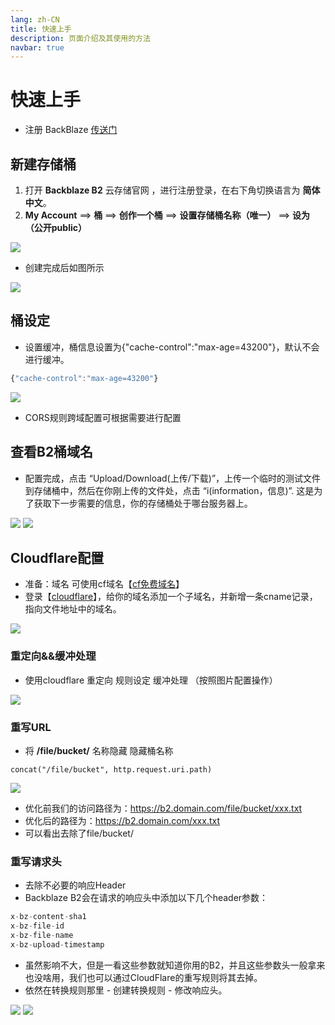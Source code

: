 ```yaml
---
lang: zh-CN
title: 快速上手
description: 页面介绍及其使用的方法
navbar: true
---
```


# 快速上手

- 注册 BackBlaze [传送门](https://www.backblaze.com/b2/sign-up.html?referrer=nopref)

## 新建存储桶

1. 打开 **Backblaze B2** 云存储官网 ，进行注册登录，在右下角切换语言为 **简体中文**。
2. **My Account** ==> **桶** ==> **创作一个桶** ==> **设置存储桶名称（唯一）**  ==> **设为（公开public）**

![](https://cloud.mr90.top/hexo/4/e615dd65-19af-42a6-826f-cf62f53f751c.png)

- 创建完成后如图所示

![](https://cloud.mr90.top/hexo/4/2ccb3d00-0ccf-48a1-bceb-c92d4861ad06.png)

## 桶设定

- 设置缓冲，桶信息设置为{"cache-control":"max-age=43200"}，默认不会进行缓冲。
```js
{"cache-control":"max-age=43200"}
```

![](https://cloud.mr90.top/hexo/4/30cfef4b-3111-48b4-ac88-762e600aa618.png)

- CORS规则跨域配置可根据需要进行配置

## 查看B2桶域名

- 配置完成，点击 “Upload/Download(上传/下载)”，上传一个临时的测试文件到存储桶中，然后在你刚上传的文件处，点击 “i(information，信息)”. 这是为了获取下一步需要的信息，你的存储桶处于哪台服务器上。

![](https://cloud.mr90.top/hexo/4/a30a1d56-54fa-4d29-bddb-a4c860755e14.png)
![](https://cloud.mr90.top/hexo/4/45890fbe-3237-48d5-97c1-7cff4ce9e30c.png)

## Cloudflare配置

- 准备：域名 可使用cf域名【[cf免费域名](https://blog.csdn.net/pqowlaksmznx/article/details/124911996)】
- 登录【[cloudflare](https://dash.cloudflare.com/)】，给你的域名添加一个子域名，并新增一条cname记录，指向文件地址中的域名。

![](https://cloud.mr90.top/hexo/4/1501d938-a4e2-47c2-a2ee-b49169e3e487.png)

### 重定向&&缓冲处理

- 使用cloudflare 重定向 规则设定 缓冲处理 （按照图片配置操作）

![](https://cloud.mr90.top/hexo/4/e729288c-06a6-4992-a850-ce41f54c5ca9.png)


### 重写URL

- 将 **/file/bucket/** 名称隐藏 隐藏桶名称

```
concat("/file/bucket", http.request.uri.path)
```

![](https://cloud.mr90.top/hexo/4/d2b1c6d4-a863-42a8-a3cf-c41034217dd6.png)

- 优化前我们的访问路径为：https://b2.domain.com/file/bucket/xxx.txt
- 优化后的路径为：https://b2.domain.com/xxx.txt
- 可以看出去除了file/bucket/
### 重写请求头

- 去除不必要的响应Header
- Backblaze B2会在请求的响应头中添加以下几个header参数：

```js
x-bz-content-sha1
x-bz-file-id
x-bz-file-name
x-bz-upload-timestamp
```

- 虽然影响不大，但是一看这些参数就知道你用的B2，并且这些参数头一般拿来也没啥用，我们也可以通过CloudFlare的重写规则将其去掉。
- 依然在转换规则那里 - 创建转换规则 - 修改响应头。

![](https://cloud.mr90.top/hexo/4/e0b95f22-0aae-40d0-a6c9-30071bfa8035.png)
![](https://cloud.mr90.top/hexo/4/084fb813-cd49-47d8-9260-8af6c709e73b.png)


<Comments></Comments>